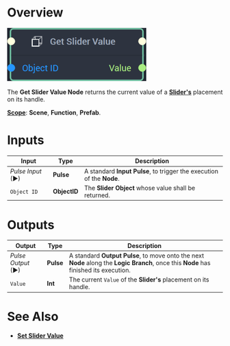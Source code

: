 # Overview

![The Get Slider Value Node.](../../../.gitbook/assets/getslidervaluenode20241.png)

The **Get Slider Value Node** returns the current value of a [**Slider's**](../../../objects-and-types/scene2d-objects/gui/slider.md) placement on its handle.

[**Scope**](../../overview.md#scopes): **Scene**, **Function**, **Prefab**.


# Inputs

|Input|Type|Description|
|---|---|---|
|*Pulse Input* (►)|**Pulse**|A standard **Input Pulse**, to trigger the execution of the **Node**.|
|`Object ID`|**ObjectID**|The **Slider Object** whose value shall be returned.|

# Outputs

|Output|Type|Description|
|---|---|---|
|*Pulse Output* (►)|**Pulse**|A standard **Output Pulse**, to move onto the next **Node** along the **Logic Branch**, once this **Node** has finished its execution.|
|`Value`|**Int**|The current `Value` of the **Slider's** placement on its handle.|

# See Also

* [**Set Slider Value**](setslidervalue.md)
